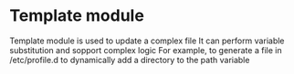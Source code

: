 # Template module

Template module is used to update a complex file
It can perform variable substitution and sopport complex logic
For example, to generate a file in /etc/profile.d to dynamically add a directory to the path variable


